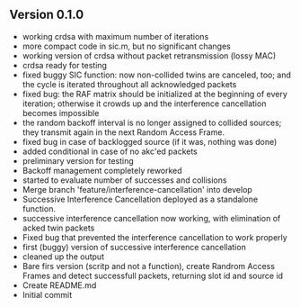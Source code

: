## Version 0.1.0
 - working crdsa with maximum number of iterations
 - more compact code in sic.m, but no significant changes
 - working version of crdsa without packet retransmission (lossy MAC)
 - crdsa ready for testing
 - fixed buggy SIC function: now non-collided twins are canceled, too; and the cycle is iterated throughout all acknowledged packets
 - fixed bug: the RAF matrix should be initialized at the beginning of every iteration; otherwise it crowds up and the interference cancellation becomes impossible
 - the random backoff interval is no longer assigned to  collided sources; they transmit again in the next Random Access Frame.
 - fixed bug in case of backlogged source (if it was, nothing was done)
 - added conditional in case of no akc'ed packets
 - preliminary version for testing
 - Backoff management completely reworked
 - started to evaluate number of successes and collisions
 - Merge branch 'feature/interference-cancellation' into develop
 - Successive Interference Cancellation deployed as a standalone function.
 - successive interference cancellation now working, with elimination of acked twin packets
 - Fixed bug that prevented the interference cancellation to work properly
 - first (buggy) version of successive interference cancellation
 - cleaned up the output
 - Bare firs version (scritp and not a function), create Randrom Access Frames and detect successfull packets, returning slot id and source id
 - Create README.md
 - Initial commit

